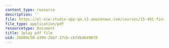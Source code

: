 ```yaml
---
content_type: resource
description: ''
file: https://ol-ocw-studio-app-qa.s3.amazonaws.com/courses/15-401-finance-theory-i-fall-2008/26609c50a3942bb727cbc6fdbd649070_sMKQywwkIjQ.pdf
file_type: application/pdf
resourcetype: Document
title: 3play pdf file
uid: 26609c50-a394-2bb7-27cb-c6fdbd649070
---
```

